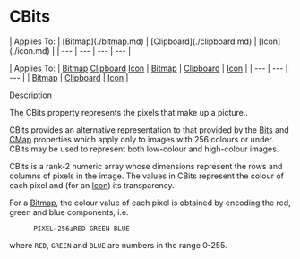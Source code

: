 



<h1 class="heading"><span class="name">CBits</span></h1>
| Applies To: | [Bitmap](./bitmap.md) | [Clipboard](./clipboard.md) | [Icon](./icon.md) |
| --- | --- | --- | ---  |

| Applies To: | [Bitmap](./bitmap.md) [Clipboard](./clipboard.md) [Icon](./icon.md) | [Bitmap](./bitmap.md) | [Clipboard](./clipboard.md) | [Icon](./icon.md) |
| --- | --- | ---  |
| [Bitmap](./bitmap.md) | [Clipboard](./clipboard.md) | [Icon](./icon.md) |


Description


The CBits property represents the pixels that make up a picture..


CBits provides an alternative representation to that provided by the [Bits](bits.md) and [CMap](cmap.md) properties which apply only to images with 256 colours or under. CBits may be used to represent both low-colour and high-colour images.


CBits is a rank-2 numeric array whose dimensions represent the rows and columns of pixels in the image. The values in CBits represent the colour of each pixel and (for an [Icon](./icon.md)) its transparency.


For a [Bitmap](./bitmap.md), the colour value of each pixel is obtained by encoding the red, green and blue components, i.e.
```apl
      PIXEL←256⊥RED GREEN BLUE
```


where `RED`, `GREEN` and `BLUE` are numbers in the range 0-255.


